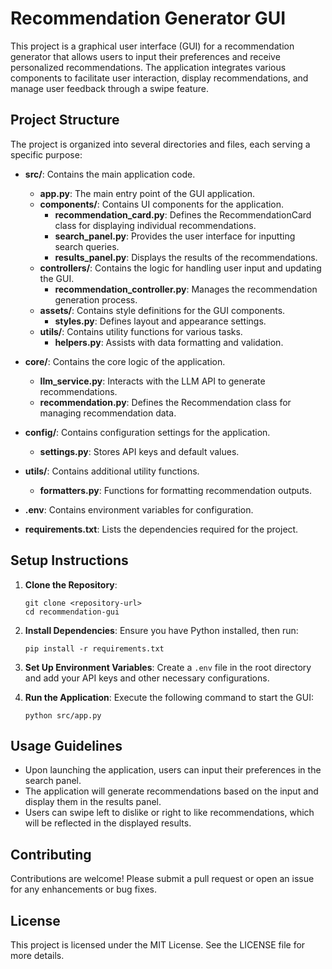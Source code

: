 # Recommendation Generator GUI

This project is a graphical user interface (GUI) for a recommendation generator that allows users to input their preferences and receive personalized recommendations. The application integrates various components to facilitate user interaction, display recommendations, and manage user feedback through a swipe feature.

## Project Structure

The project is organized into several directories and files, each serving a specific purpose:

- **src/**: Contains the main application code.
  - **app.py**: The main entry point of the GUI application.
  - **components/**: Contains UI components for the application.
    - **recommendation_card.py**: Defines the RecommendationCard class for displaying individual recommendations.
    - **search_panel.py**: Provides the user interface for inputting search queries.
    - **results_panel.py**: Displays the results of the recommendations.
  - **controllers/**: Contains the logic for handling user input and updating the GUI.
    - **recommendation_controller.py**: Manages the recommendation generation process.
  - **assets/**: Contains style definitions for the GUI components.
    - **styles.py**: Defines layout and appearance settings.
  - **utils/**: Contains utility functions for various tasks.
    - **helpers.py**: Assists with data formatting and validation.

- **core/**: Contains the core logic of the application.
  - **llm_service.py**: Interacts with the LLM API to generate recommendations.
  - **recommendation.py**: Defines the Recommendation class for managing recommendation data.

- **config/**: Contains configuration settings for the application.
  - **settings.py**: Stores API keys and default values.

- **utils/**: Contains additional utility functions.
  - **formatters.py**: Functions for formatting recommendation outputs.

- **.env**: Contains environment variables for configuration.

- **requirements.txt**: Lists the dependencies required for the project.

## Setup Instructions

1. **Clone the Repository**: 
   ```
   git clone <repository-url>
   cd recommendation-gui
   ```

2. **Install Dependencies**: 
   Ensure you have Python installed, then run:
   ```
   pip install -r requirements.txt
   ```

3. **Set Up Environment Variables**: 
   Create a `.env` file in the root directory and add your API keys and other necessary configurations.

4. **Run the Application**: 
   Execute the following command to start the GUI:
   ```
   python src/app.py
   ```

## Usage Guidelines

- Upon launching the application, users can input their preferences in the search panel.
- The application will generate recommendations based on the input and display them in the results panel.
- Users can swipe left to dislike or right to like recommendations, which will be reflected in the displayed results.

## Contributing

Contributions are welcome! Please submit a pull request or open an issue for any enhancements or bug fixes.

## License

This project is licensed under the MIT License. See the LICENSE file for more details.